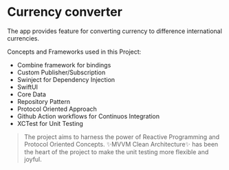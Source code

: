 # Currency converter

The app provides feature for converting currency to difference international currencies.

Concepts and Frameworks used in this Project:

- Combine framework for bindings
- Custom Publisher/Subscription
- Swinject for Dependency Injection
- SwiftUI
- Core Data
- Repository Pattern
- Protocol Oriented Approach
- Github Action workflows for Continuos Integration
- XCTest for Unit Testing

> The project aims to harness the power of
> Reactive Programming and Protocol Oriented Concepts.
> ✨MVVM Clean Architecture✨ has been the heart of the project
> to make the unit testing more flexible and joyful.
